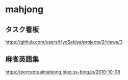 # mahjong
## タスク看板
https://github.com/users/HyoSekiya/projects/2/views/3
## 麻雀英語集
https://perceptualmahjong.blog.ss-blog.jp/2010-10-08

